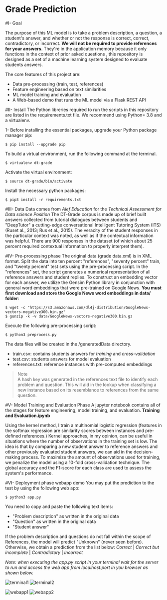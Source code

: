 # Grade Prediction


#I- Goal

The purpose of this ML model is to take a problem description, a question, a student's answer,
and whether or not the response is correct, correct, contradictory, or incorrect.
**We will not be required to provide references for your answers**. They're in the application
memory because it only functions in the context of prior asked questions
, this repository is designed as a set of a machine learning system designed to evaluate students answers.

The core features of this project are:
* Data pre-processing (train, test, references)
* Feature engineering based on text similarities
* ML model training and evaluation
* A Web-based demo that runs the ML model via a Flask REST API


#II- Install
The Python libreries required to run the scripts in this repository are listed in the requirements.txt file.
We recommend using Python= 3.8 and a virtualenv. 

1- Before installing the essential packages, upgrade your Python package manager pip:
```
$ pip install --upgrade pip
```

To build a virtual environment, run the following command at the terminal.
```
$ virtualenv dt-grade
```

Activate the virtual environment: 
```
$ source dt-grade/bin/activate
```

Install the necessary python packages:
```
$ pip3 install -r requirements.txt
```


#III- Data
Data comes from *Alef Education* for the *Technical Assessment for Data science Position*
The DT-Grade corpus is made up of brief built answers collected from tutorial dialogues between students and "DeepTutor" a cutting-edge conversational Intelligent Tutoring System (ITS) (Ruset al., 2013; Rus et al., 2015).
The veracity of the student responses in the particular context was noted, as well as if the contextual information was helpful.
There are 900 responses in the dataset (of which about 25 percent required contextual information to properly interpret them).

#IV- Pre-processing phase
The original data (grade data.xml) is in XML format.
Split the data into ten percent "references", "seventy percent" train, and "twenty percent" test sets using the pre-processing script.
In the "references" set, the script generates a numerical representation of all reference answers and student replies.
To construct an embedding vector for each answer, we utilize the Gensim Python library in conjunction with general word embeddings that were pre-trained on Google News.
**You must first download and store the Google News word embeddings in data/ folder**:

```
$ wget -c "https://s3.amazonaws.com/dl4j-distribution/GoogleNews-vectors-negative300.bin.gz"
$ gunzip -k -v data/GoogleNews-vectors-negative300.bin.gz
```

Execute the following pre-processing script:
```
$ python3 preprocess.py
```
The data files will be created in the /generatedData directory.
* train.csv: contains students answers for *training* and *cross-validation*
* test.csv: students answers for model evaluation
* references.txt: reference instances with pre-computed embeddings

> Note  
A hash key was generated in the references text file to identify each problem and question.
This will aid in the lookup when classifying a new instance based on its resemblance to references from the same question.


#V- Model Training and Evaluation Phase
A jupyter notebook contains all of the stages for feature engineering, model training, and evaluation.
**Training and Evaluation.ipynb**  

Using the kernel method, I train a multinomial logistic regression (features in the softmax regression are similarity scores between instances and pre-defined references.)
Kernel approaches, in my opinion, can be useful in situations where the number of observations in the training set is low.
The idea is that by comparing a new student answer to reference answers and other previously evaluated student answers, we can aid in the decision-making process.
To maximize the amount of observations used for training, we penalize the model using a 10-fold cross-validation technique.
The global accuracy and the F1-score for each class are used to assess the system's performance.


#VI- Deployment phase webapp demo
You may put the prediction to the test by using the following web app:
```
$ python3 app.py
```
You need to copy and paste the following text items:
* "Problem description" as written in the original data
* "Question" as written in the original data
* "Student answer"

If the problem description and questions do not fall within the scope of References, the model will predict "Unknown" (never seen before).
Otherwise, we obtain a prediction from the list below:
*Correct* | *Correct but incomplete* | *Contradictory* | *Incorrect*

*Note: when executing the app.py script in your terminal wait for the server to run
and access the web app from localhost:port in you browser as shown below.*

![terminal1](https://im.ge/i/hYLOf) ![terminal2](https://im.ge/i/hYUmm)

![webapp1](https://im.ge/i/hYDH1) ![webapp2](https://im.ge/i/hY7yP)